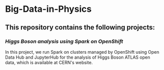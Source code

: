 # Big-Data-in-Physics
## This repository contains the following projects:
### *Higgs Boson analysis using Spark on OpenShift*
In this project, we run Spark on clusters managed by OpenShift using Open Data Hub and JupyterHub for the analysis of Higgs Boson ATLAS open data, which is available at CERN's website.
